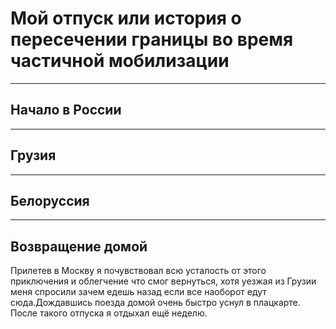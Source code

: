 # Мой отпуск или история о пересечении границы во время частичной мобилизации

___
## Начало в **России**

___
## **Грузия**

___
## **Белоруссия**

___
## Возвращение **домой**

Прилетев в Москву я почувствовал всю усталость от этого приключения и облегчение что смог вернуться, хотя уезжая из Грузии меня спросили зачем едешь назад если все наоборот едут сюда.Дождавшись поезда домой очень быстро уснул в плацкарте. После такого отпуска я отдыхал ещё неделю.